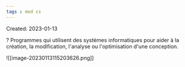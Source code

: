```yaml
---
tags : mod cs
---
```

Created: 2023-01-13

?
Programmes qui utilisent des systèmes informatiques pour aider à la création, la modification, l'analyse ou l'optimisation d'une conception. 

![[image-20230113115203626.png]]

